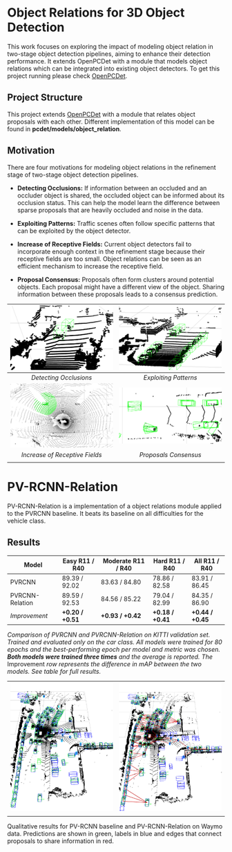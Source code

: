 # Object Relations for 3D Object Detection

This work focuses on exploring the impact of modeling object relation in two-stage object detection pipelines, aiming to enhance their detection performance. It extends OpenPCDet with a module that models object relations which can be integrated into existing object detectors. To get this project running please check [OpenPCDet](https://github.com/open-mmlab/OpenPCDet).
 

## Project Structure

This project extends [OpenPCDet](https://github.com/open-mmlab/OpenPCDet) with a module that relates object proposals with each other. Different implementation of this model can be found in **pcdet/models/object_relation**.

## Motivation

There are four motivations for modeling object relations in the refinement stage of two-stage object detection pipelines.

- **Detecting Occlusions:** If information between an occluded and an occluder object is shared, the occluded object can be informed about its occlusion status. This can help the model learn the difference between sparse proposals that are heavily occluded and noise in the data.

- **Exploiting Patterns:** Traffic scenes often follow specific patterns that can be exploited by the object detector.

- **Increase of Receptive Fields:** Current object detectors fail to incorporate enough context in the refinement stage because their receptive fields are too small. Object relations can be seen as an efficient mechanism to increase the receptive field.

- **Proposal Consensus:** Proposals often form clusters around potential objects. Each proposal might have a different view of the object. Sharing information between these proposals leads to a consensus prediction.


| ![Image 1](resources/occlusion.png) | ![Image 2](resources/pattern.png) |
|:-:|:-:|
| *Detecting Occlusions*      | *Exploiting Patterns*      |
| ![Image 3](resources/radius.png) | ![Image 4](resources/proposal_consensus.png)
| *Increase of Receptive Fields*      | *Proposals Consensus*      |
||

# PV-RCNN-Relation

PV-RCNN-Relation is a implementation of a object relations module applied to the PVRCNN baseline. It beats its baseline on all difficulties for the vehicle class.


## Results

| Model             | Easy R11 / R40 | Moderate R11 / R40 | Hard R11 / R40 | All R11 / R40 |
|-------------------|----------------|--------------------|----------------|---------------|
| PVRCNN            | 89.39 / 92.02  | 83.63 / 84.80      | 78.86 / 82.58  | 83.91 / 86.45 |
| PVRCNN-Relation   | 89.59 / 92.53  | 84.56 / 85.22      | 79.04 / 82.99  | 84.35 / 86.90 |
| *Improvement*     | **+0.20 / +0.51** | **+0.93 / +0.42** | **+0.18 / +0.41** | **+0.44 / +0.45** |

*Comparison of PVRCNN and PVRCNN-Relation on KITTI validation set. Trained and evaluated only on the car class. All models were trained for 80 epochs and the best-performing epoch per model and metric was chosen. **Both models were trained three times** and the average is reported. The* Improvement *row represents the difference in mAP between the two models. See table for full results.*


| | |
|:-------------------------:|:-------------------------:|
| ![Image 1](resources/side.png) | ![Image 2](resources/relation_side.png) |
|  |  |

Qualitative results for PV-RCNN baseline and PV-RCNN-Relation on Waymo data. Predictions are shown in green, labels in blue and edges that connect proposals to share information in red. 







